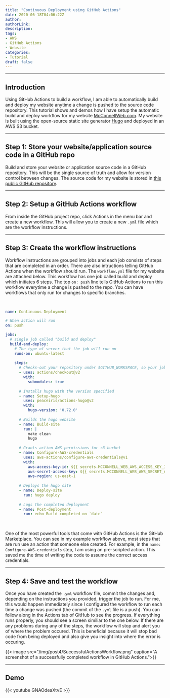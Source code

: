 ```yaml
---
title: "Continuous Deployment using GitHub Actions"
date: 2020-06-18T04:06:22Z
author:
authorLink:
description:
tags:
- AWS
- GitHub Actions
- Website
categories:
- Tutorial
draft: false
---
```


***
## Introduction

Using GitHub Actions to build a workflow, I am able to automatically build and deploy my website anytime a change is pushed to the source code repository.
This tutorial shows and demos how I have setup the automatic build and deploy workflow for my website [McConnellWeb.com](http://mcconnellweb.com/).
My website is built using the open-source static site generator [Hugo](https://gohugo.io) and deployed in an AWS S3 bucket.

***
## Step 1: Store your website/application source code in a GitHub repo
Build and store your website or application source code in a GitHub repository.
This will be the single source of truth and allow for version control between changes.
The source code for my website is stored in [this public GitHub repository](https://github.com/lmcconnell1665/McConnellWeb).

***
## Step 2: Setup a GitHub Actions workflow
From inside the GitHub project repo, click Actions in the menu bar and create a new workflow.
This will allow you to create a new `.yml` file which are the workflow instructions.

***
## Step 3: Create the workflow instructions
Workflow instructions are grouped into jobs and each job consists of steps that are completed in an order.
There are also intructions telling GitHub Actions when the workflow should run.
The `workflow.yml` file for my website are attached below.
This workflow has one job called build and deploy which initiates 6 steps.
The top `on: push` line tells GitHub Actions to run this workflow everytime a change is pushed to the repo.
You can have workflows that only run for changes to specific branches.

&nbsp;

```YAML
name: Continuous Deployment

# When action will run
on: push

jobs:
  # single job called "build and deploy"
  build-and-deploy:
    # The type of server that the job will run on
    runs-on: ubuntu-latest
    
    steps:
      # Checks-out your repository under $GITHUB_WORKSPACE, so your job can access it
      - uses: actions/checkout@v2
        with:
          submodules: true
        
      # Installs hugo with the version specified
      - name: Setup-hugo
        uses: peaceiris/actions-hugo@v2
        with:
          hugo-version: '0.72.0'
          
      # Builds the hugo website
      - name: Build-site
        run: |
          make clean
          hugo
          
      # Grants action AWS permissions for s3 bucket
      - name: Configure-AWS-credentials
        uses: aws-actions/configure-aws-credentials@v1
        with:
          aws-access-key-id: ${{ secrets.MCCONNELL_WEB_AWS_ACCESS_KEY_ID }}
          aws-secret-access-key: ${{ secrets.MCCONNELL_WEB_AWS_SECRET_ACCESS_KEY }}
          aws-region: us-east-1
          
      # Deploys the hugo site
      - name: Deploy-site
        run: hugo deploy
    
      # Logs the completed deployment
      - name: Post-deployment
        run: echo Build completed on `date`
```

&nbsp;

One of the most powerful tools that come with GitHub Actions is the GitHub Marketplace.
You can see in my example workflow above, most steps that are run use an action that someone else created.
For example, in the `name: Configure-AWS-credentials` step, I am using an pre-scripted action.
This saved me the time of writing the code to assume the correct access credentials.

***
## Step 4: Save and test the workflow
Once you have created the `.yml` workflow file, commit the changes and, depending on the instructions you provided, trigger the job to run.
For me, this would happen immediately since I configured the workflow to run each time a change was pushed (the commit of the `.yml` file is a push).
You can follow along in the Actions tab of GitHub to see the progress.
If everything runs properly, you should see a screen similiar to the one below.
If there are any problems during any of the steps, the workflow will stop and alert you of where the problem occured.
This is beneficial because it will stop bad code from being deployed and also give you insight into where the error is occuring.

{{< image src="/img/post4/SuccessfulActionsWorkflow.png" caption="A screenshot of a successfully completed workflow in GitHub Actions.">}}

***
## Demo

{{< youtube GNAOdeaXtvE >}}